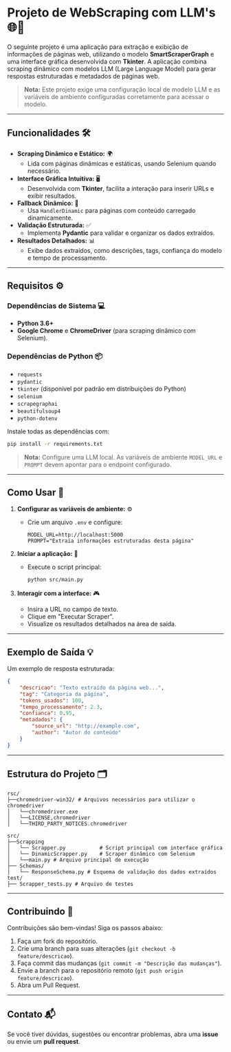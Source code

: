 
# Projeto de WebScraping com LLM's 🌐🤖

O seguinte projeto é uma aplicação para extração e exibição de informações de páginas web, utilizando o modelo **SmartScraperGraph** e uma interface gráfica desenvolvida com **Tkinter**. A aplicação combina scraping dinâmico com modelos LLM (Large Language Model) para gerar respostas estruturadas e metadados de páginas web.

> **Nota:** Este projeto exige uma configuração local de modelo LLM e as variáveis de ambiente configuradas corretamente para acessar o modelo.

---

## Funcionalidades 🛠️

- **Scraping Dinâmico e Estático:** 🌍
  - Lida com páginas dinâmicas e estáticas, usando Selenium quando necessário.
- **Interface Gráfica Intuitiva:** 🖥️
  - Desenvolvida com **Tkinter**, facilita a interação para inserir URLs e exibir resultados.
- **Fallback Dinâmico:** 🔄
  - Usa `HandlerDinamic` para páginas com conteúdo carregado dinamicamente.
- **Validação Estruturada:** ✅
  - Implementa **Pydantic** para validar e organizar os dados extraídos.
- **Resultados Detalhados:** 📊
  - Exibe dados extraídos, como descrições, tags, confiança do modelo e tempo de processamento.

---

## Requisitos ⚙️

### Dependências de Sistema 💻

- **Python 3.6+** 
- **Google Chrome** e **ChromeDriver** (para scraping dinâmico com Selenium).

### Dependências de Python 📦

- `requests`
- `pydantic`
- `tkinter` (disponível por padrão em distribuições do Python)
- `selenium`
- `scrapegraphai`
- `beautifulsoup4`
- `python-dotenv`
  
Instale todas as dependências com:

```bash
pip install -r requirements.txt
```

> **Nota:** Configure uma LLM local. As variáveis de ambiente `MODEL_URL` e `PROMPT` devem apontar para o endpoint configurado.

---

## Como Usar 📝

1. **Configurar as variáveis de ambiente:** ⚙️
   - Crie um arquivo `.env` e configure:
     ```env
     MODEL_URL=http://localhost:5000
     PROMPT="Extraia informações estruturadas desta página"
     ```

2. **Iniciar a aplicação:** 🚀
   - Execute o script principal:
     ```bash
     python src/main.py
     ```

3. **Interagir com a interface:** 🎮
   - Insira a URL no campo de texto.
   - Clique em "Executar Scraper".
   - Visualize os resultados detalhados na área de saída.

---

## Exemplo de Saída 💡

Um exemplo de resposta estruturada:

```json
{
    "descricao": "Texto extraído da página web...",
    "tag": "Categoria da página",
    "tokens_usados": 100,
    "tempo_processamento": 2.3,
    "confianca": 0.95,
    "metadados": {
        "source_url": "http://example.com",
        "author": "Autor do conteúdo"
    }
}
```

---

## Estrutura do Projeto 🗂️

```plaintext
rsc/
├──chromedriver-win32/ # Arquivos necessários para utilizar o chromedriver
│   └──chromedriver.exe 
│   └──LICENSE,chromedriver
│   └──THIRD_PARTY_NOTICES.chromedriver

src/
├──Scrapping
│   └── Scrapper.py           # Script principal com interface gráfica
│   └── DinamicScrapper.py    # Scraper dinâmico com Selenium
│   └──main.py # Arquivo principal de execução
├── Schemas/
│   └── ResponseSchema.py # Esquema de validação dos dados extraídos
test/
├── Scrapper_tests.py # Arquivo de testes
```

---

## Contribuindo 🤝

Contribuições são bem-vindas! Siga os passos abaixo:

1. Faça um fork do repositório.
2. Crie uma branch para suas alterações (`git checkout -b feature/descricao`).
3. Faça commit das mudanças (`git commit -m "Descrição das mudanças"`).
4. Envie a branch para o repositório remoto (`git push origin feature/descricao`).
5. Abra um Pull Request.

---

## Contato 📬

Se você tiver dúvidas, sugestões ou encontrar problemas, abra uma **issue** ou envie um **pull request**.

